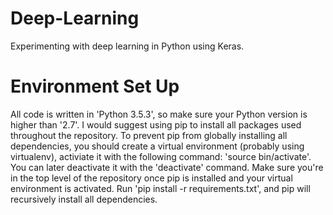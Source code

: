 # Deep-Learning
Experimenting with deep learning in Python using Keras.

# Environment Set Up
All code is written in 'Python 3.5.3', so make sure your Python version is higher than '2.7'. I would suggest using pip to install all packages used throughout the repository. To prevent pip from globally installing all dependencies, you should create a virtual environment (probably using virtualenv), activiate it with the following command: 'source bin/activate'. You can later deactivate it with the 'deactivate' command. Make sure you're in the top level of the repository once pip is installed and your virtual environment is activated. Run 'pip install -r requirements.txt', and pip will recursively install all dependencies.
